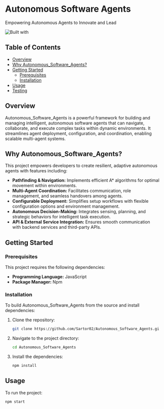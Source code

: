 # Autonomous Software Agents

Empowering Autonomous Agents to Innovate and Lead

![Built with](https://img.shields.io/badge/Built%20with-JavaScript-blue?style=flat-square&logo=javascript)

## Table of Contents

* [Overview](#overview)
* [Why Autonomous_Software_Agents?](#why-autonomous_software_agents)
* [Getting Started](#getting-started)
    * [Prerequisites](#prerequisites)
    * [Installation](#installation)
* [Usage](#usage)
* [Testing](#testing)

## Overview

Autonomous_Software_Agents is a powerful framework for building and managing intelligent, autonomous software agents that can navigate, collaborate, and execute complex tasks within dynamic environments. It streamlines agent deployment, configuration, and coordination, enabling scalable multi-agent systems.

## Why Autonomous_Software_Agents?

This project empowers developers to create resilient, adaptive autonomous agents with features including:

* **Pathfinding & Navigation:** Implements efficient A\* algorithms for optimal movement within environments.
* **Multi-Agent Coordination:** Facilitates communication, role management, and seamless handovers among agents.
* **Configurable Deployment:** Simplifies setup workflows with flexible configuration options and environment management.
* **Autonomous Decision-Making:** Integrates sensing, planning, and strategic behaviors for intelligent task execution.
* **API & External Service Integration:** Ensures smooth communication with backend services and third-party APIs.

## Getting Started

### Prerequisites

This project requires the following dependencies:

* **Programming Language:** JavaScript
* **Package Manager:** Npm

### Installation

To build Autonomous_Software_Agents from the source and install dependencies:

1.  Clone the repository:

    ```bash
    git clone https://github.com/Sartor02/Autonomous_Software_Agents.git
    ```

2.  Navigate to the project directory:

    ```bash
    cd Autonomous_Software_Agents
    ```

3.  Install the dependencies:

    ```bash
    npm install
    ```

## Usage

To run the project:

```bash
npm start
